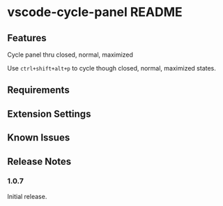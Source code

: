 # vscode-cycle-panel README


## Features

Cycle panel thru closed, normal, maximized

Use ```ctrl+shift+alt+p``` to cycle though closed, normal, maximized states.

## Requirements


## Extension Settings


## Known Issues


## Release Notes


### 1.0.7

Initial release.

